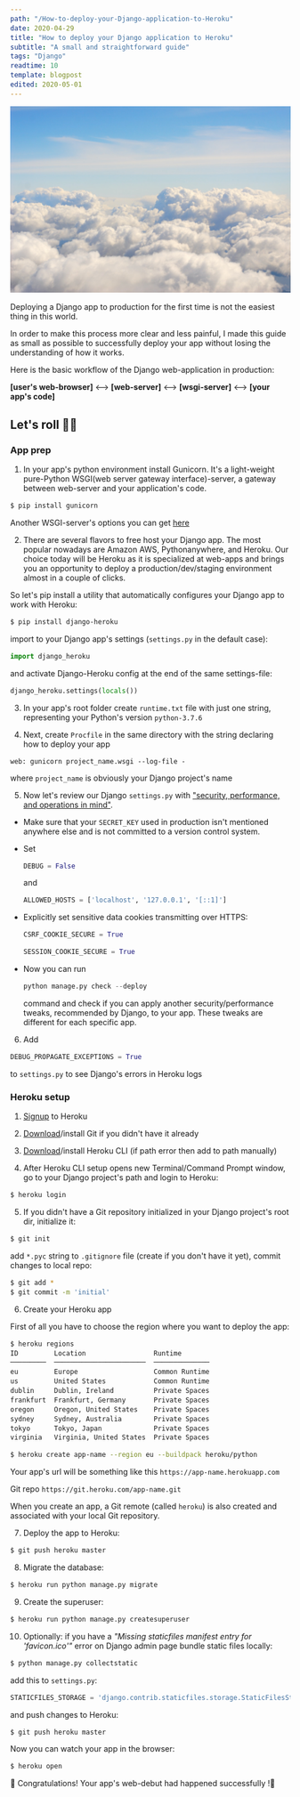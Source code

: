 ```yaml
---
path: "/How-to-deploy-your-Django-application-to-Heroku"
date: 2020-04-29
title: "How to deploy your Django application to Heroku"
subtitle: "A small and straightforward guide"
tags: "Django"
readtime: 10
template: blogpost
edited: 2020-05-01
---
```


![Featured photo](../images/posts/2/pero-kalimero-9BJRGlqoIUk-unsplash.jpg "Photo by [Pero Kalimero](https://unsplash.com/@pericakalimerica?utm_source=unsplash&utm_medium=referral&utm_content=creditCopyText) on [Unsplash](https://unsplash.com/s/photos/cloud?utm_source=unsplash&utm_medium=referral&utm_content=creditCopyText)")

Deploying a Django app to production for the first time is not the easiest thing in this world.

In order to make this process more clear and less painful, I made this guide as small as possible to successfully deploy your app without losing the understanding of how it works.

Here is the basic workflow of the Django web-application in production:

**[user's web-browser]** <--> **[web-server]** <--> **[wsgi-server]** <--> **[your app's code]**

## Let's roll 🚴‍♀️

### App prep

1. In your app's python environment install Gunicorn. It's a light-weight pure-Python WSGI(web server gateway interface)-server, a gateway between web-server and your application's code.

```bash
$ pip install gunicorn
```

Another WSGI-server's options you can get [here](https://docs.djangoproject.com/en/3.0/howto/deployment/wsgi/#how-to-deploy-with-wsgi)

2. There are several flavors to free host your Django app. The most popular nowadays are Amazon AWS, Pythonanywhere, and Heroku. Our choice today will be Heroku as it is specialized at web-apps and brings you an opportunity to deploy a production/dev/staging environment almost in a couple of clicks.

So let's pip install a utility that automatically configures your Django app to work with Heroku:

```bash
$ pip install django-heroku
```

import to your Django app's settings (`settings.py` in the default case):

```python
import django_heroku
```

and activate Django-Heroku config at the end of the same settings-file:

```python
django_heroku.settings(locals())
```

3. In your app's root folder create `runtime.txt` file with just one string, representing your Python's version `python-3.7.6`

4. Next, create `Procfile` in the same directory with the string declaring how to deploy your app

```text
web: gunicorn project_name.wsgi --log-file -
```

where `project_name` is obviously your Django project's name

5. Now let's review our Django `settings.py` with ["security, performance, and operations in mind"](https://docs.djangoproject.com/en/3.0/howto/deployment/checklist/).

- Make sure that your `SECRET_KEY` used in production isn't mentioned anywhere else and is not committed to a version control system.

- Set

   ```python
   DEBUG = False
   ```

   and

   ```python
   ALLOWED_HOSTS = ['localhost', '127.0.0.1', '[::1]']
   ```

- Explicitly set sensitive data cookies transmitting over HTTPS:

   ```python
   CSRF_COOKIE_SECURE = True
   ````

   ```python
   SESSION_COOKIE_SECURE = True
   ```

- Now you can run

   ```python
   python manage.py check --deploy
   ```

   command and check if you can apply another security/performance tweaks, recommended by Django, to your app. These tweaks are different for each specific app.

6. Add

```python
DEBUG_PROPAGATE_EXCEPTIONS = True
```

to `settings.py` to see Django's errors in Heroku logs

### Heroku setup

1. [Signup](https://signup.heroku.com/) to Heroku

2. [Download](https://git-scm.com/downloads)/install Git if you didn't have it already

3. [Download](https://devcenter.heroku.com/articles/heroku-cli#download-and-install)/install Heroku CLI (if path error then add to path manually)

4. After Heroku CLI setup opens new Terminal/Command Prompt window, go to your Django project's path and login to Heroku:

```bash
$ heroku login
```

5. If you didn't have a Git repository initialized in your Django project's root dir, initialize it:

```bash
$ git init
```

add `*.pyc` string to `.gitignore` file (create if you don't have it yet), commit changes to local repo:

```bash
$ git add *
$ git commit -m 'initial'
```

6. Create your Heroku app

First of all you have to choose the region where you want to deploy the app:

```bash
$ heroku regions
ID         Location                 Runtime
─────────  ───────────────────────  ──────────────
eu         Europe                   Common Runtime
us         United States            Common Runtime
dublin     Dublin, Ireland          Private Spaces
frankfurt  Frankfurt, Germany       Private Spaces
oregon     Oregon, United States    Private Spaces
sydney     Sydney, Australia        Private Spaces
tokyo      Tokyo, Japan             Private Spaces
virginia   Virginia, United States  Private Spaces
```

```bash
$ heroku create app-name --region eu --buildpack heroku/python
```

Your app's url will be something like this `https://app-name.herokuapp.com`

Git repo `https://git.heroku.com/app-name.git`

When you create an app, a Git remote (called `heroku`) is also created and associated with your local Git repository.

7. Deploy the app to Heroku:

```bash
$ git push heroku master
```

8. Migrate the database:

```bash
$ heroku run python manage.py migrate
```

9. Create the superuser:

```bash
$ heroku run python manage.py createsuperuser
```

10. Optionally: if you have a *"Missing staticfiles manifest entry for 'favicon.ico'"* error on Django admin page bundle static files locally:

```bash
$ python manage.py collectstatic
```

add this to `settings.py`:

```python
STATICFILES_STORAGE = 'django.contrib.staticfiles.storage.StaticFilesStorage'
```

and push changes to Heroku:

```bash
$ git push heroku master
```

Now you can watch your app in the browser:

```bash
$ heroku open
```

🎉 Congratulations! Your app's web-debut had happened successfully !🍹

